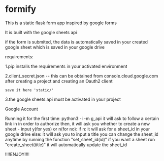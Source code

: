 # formify

This is a static flask form app inspired by google forms

It is built with the google sheets api 

if the form is submited, the data is automatically saved in your created google sheet which is saved in your google drive 

requirements:

  1.pip installs the requirements in your activated environment
  
  2.client_secret.json -- this can be obtained from console.cloud.google.com after creating a project and creating an Oauth2 client
  
    save it here 'static/'
    
  3.the google sheets api must be activated in your project
  
  Google Account
  
Running it for the first time:
  python3 -i -m g_api
    it will ask to follow a certain link in in order to authorize
    then, it will ask you whether to create a new sheet - input y(for yes) or n(for no):
      if n:
        it will ask for a sheet_id in your google drive
       else:
        it will ask you to input a title
you can change the sheet_id anytime by running the function "set_sheet_id(id)"
if you want a sheet run "create_sheet(title)" it will automatically update the sheet_id

!!!!ENJOY!!!!
      
        
  
  
